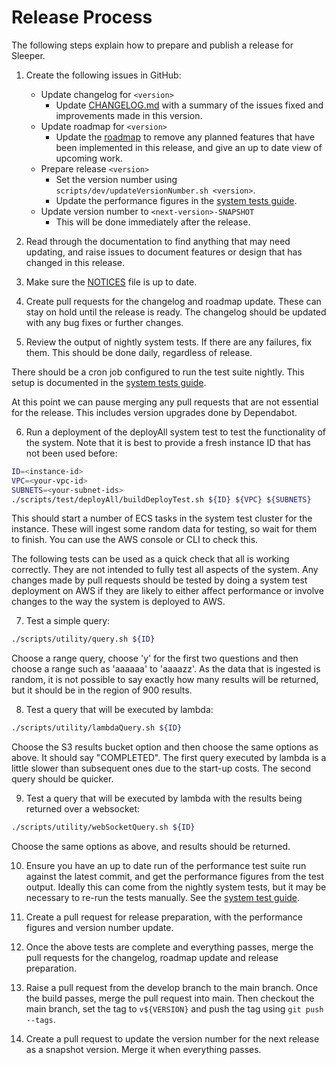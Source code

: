 Release Process
===============

The following steps explain how to prepare and publish a release for Sleeper.

1. Create the following issues in GitHub:
   - Update changelog for `<version>`
     - Update [CHANGELOG.md](../../CHANGELOG.md) with a summary of the issues fixed and improvements made in this version.
   - Update roadmap for `<version>`
     - Update the [roadmap](roadmap.md) to remove any planned features that have been implemented in this release, and
       give an up to date view of upcoming work.
   - Prepare release `<version>`
     - Set the version number using `scripts/dev/updateVersionNumber.sh <version>`.
     - Update the performance figures in the [system tests guide](system-tests.md#performance-benchmarks).
   - Update version number to `<next-version>-SNAPSHOT`
     - This will be done immediately after the release.

2. Read through the documentation to find anything that may need updating, and raise issues to document features or
   design that has changed in this release.

3. Make sure the [NOTICES](../../NOTICES) file is up to date.

4. Create pull requests for the changelog and roadmap update. These can stay on hold until the release is ready. The
   changelog should be updated with any bug fixes or further changes.

5. Review the output of nightly system tests. If there are any failures, fix them. This should be done daily, regardless
   of release.

There should be a cron job configured to run the test suite nightly. This setup is documented in
the [system tests guide](system-tests.md#nightly-test-scripts).

At this point we can pause merging any pull requests that are not essential for the release. This includes version
upgrades done by Dependabot.

6. Run a deployment of the deployAll system test to test the functionality of the system. Note that it is best to
   provide a fresh instance ID that has not been used before:

```bash
ID=<instance-id>
VPC=<your-vpc-id>
SUBNETS=<your-subnet-ids>
./scripts/test/deployAll/buildDeployTest.sh ${ID} ${VPC} ${SUBNETS}
```

This should start a number of ECS tasks in the system test cluster for the instance. These will ingest some random data
for testing, so wait for them to finish. You can use the AWS console or CLI to check this.

The following tests can be used as a quick check that all is working correctly. They are not intended to fully test
all aspects of the system. Any changes made by pull requests should be tested by doing a system test deployment on AWS
if they are likely to either affect performance or involve changes to the way the system is deployed to AWS.

7. Test a simple query:

```bash
./scripts/utility/query.sh ${ID}
```

Choose a range query, choose 'y' for the first two questions and then choose a range such as 'aaaaaa' to 'aaaazz'.
As the data that is ingested is random, it is not possible to say exactly how many results will be returned, but it
should be in the region of 900 results.

8. Test a query that will be executed by lambda:

```bash
./scripts/utility/lambdaQuery.sh ${ID}
```

Choose the S3 results bucket option and then choose the same options as above. It should say "COMPLETED".
The first query executed by lambda is a little slower than subsequent ones due to the start-up costs. The second query
should be quicker.

9. Test a query that will be executed by lambda with the results being returned over a websocket:

```bash
./scripts/utility/webSocketQuery.sh ${ID}
```

Choose the same options as above, and results should be returned.

10. Ensure you have an up to date run of the performance test suite run against the latest commit, and get the
    performance figures from the test output. Ideally this can come from the nightly system tests, but it may be
    necessary to re-run the tests manually. See the [system test guide](system-tests.md#acceptance-tests).

11. Create a pull request for release preparation, with the performance figures and version number update.

12. Once the above tests are complete and everything passes, merge the pull requests for the changelog, roadmap update
    and release preparation.

13. Raise a pull request from the develop branch to the main branch. Once the build passes, merge the pull request into
    main. Then checkout the main branch, set the tag to `v${VERSION}` and push the tag using `git push --tags`.

14. Create a pull request to update the version number for the next release as a snapshot version. Merge it when
    everything passes.
